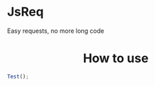 # JsReq
Easy requests, no more long code
<br>
<h1 align="center">How to use</h1>

```js
Test();
```

